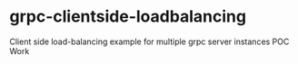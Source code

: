 # grpc-clientside-loadbalancing

Client side load-balancing example for multiple grpc server instances
POC Work
